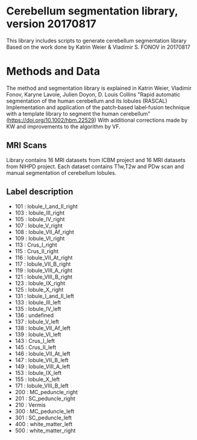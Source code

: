 # Cerebellum segmentation library, version 20170817

This library includes scripts to generate cerebellum segmentation library
Based on the work done by Katrin Weier & Vladimir S. FONOV in 20170817


# Methods and Data

The method and segmentation library is explained in 
Katrin Weier, Vladimir Fonov,  Karyne Lavoie, Julien Doyon, D. Louis Collins
"Rapid automatic segmentation of the human cerebellum and its lobules (RASCAL) 
Implementation and application of the patch‐based label‐fusion 
technique with a template library to segment the human cerebellum" (https://doi.org/10.1002/hbm.22529)
With additional corrections made by KW and improvements to the algorithm by VF.


## MRI Scans

Library contains 16 MRI datasets from ICBM project and 16 MRI datasets from NIHPD project. 
Each dataset contains T1w,T2w and PDw scan and manual segmentation of cerebellum lobules. 

## Label description

 - 101 : lobule_I_and_II_right
 - 103 : lobule_III_right
 - 105 : lobule_IV_right
 - 107 : lobule_V_right
 - 108 : lobule_VII_Af_right
 - 109 : lobule_VI_right
 - 113 : Crus_I_right
 - 115 : Crus_II_right
 - 116 : lobule_VII_At_right
 - 117 : lobule_VII_B_right
 - 119 : lobule_VIII_A_right
 - 121 : lobule_VIII_B_right
 - 123 : lobule_IX_right
 - 125 : lobule_X_right
 - 131 : lobule_I_and_II_left
 - 133 : lobule_III_left
 - 135 : lobule_IV_left
 - 136 : undefined
 - 137 : lobule_V_left
 - 138 : lobule_VII_Af_left
 - 139 : lobule_VI_left
 - 143 : Crus_I_left
 - 145 : Crus_II_left
 - 146 : lobule_VII_At_left
 - 147 : lobule_VII_B_left
 - 149 : lobule_VIII_A_left
 - 153 : lobule_IX_left
 - 155 : lobule_X_left
 - 171 : lobule_VIII_B_left
 - 200 : MC_peduncle_right
 - 201 : SC_peduncle_right
 - 210 : Vermis
 - 300 : MC_peduncle_left
 - 301 : SC_peduncle_left
 - 400 : white_matter_left
 - 500 : white_matter_right
